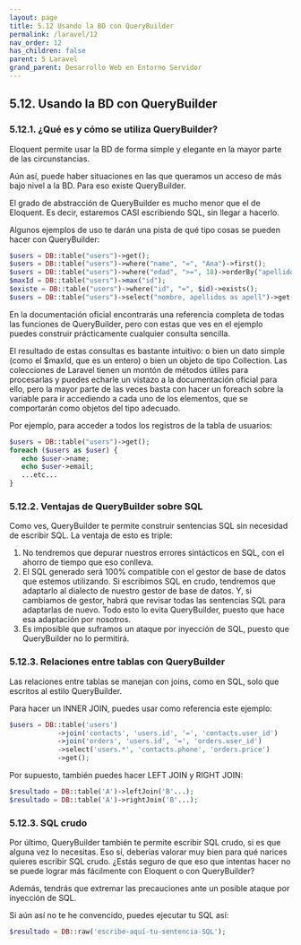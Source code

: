 ```yaml
---
layout: page
title: 5.12 Usando la BD con QueryBuilder
permalink: /laravel/12
nav_order: 12
has_children: false
parent: 5 Laravel
grand_parent: Desarrollo Web en Entorno Servidor
---
```


## 5.12. Usando la BD con QueryBuilder

### 5.12.1. ¿Qué es y cómo se utiliza QueryBuilder?

Eloquent permite usar la BD de forma simple y elegante en la mayor parte de las circunstancias.

Aún así, puede haber situaciones en las que queramos un acceso de más bajo nivel a la BD. Para eso existe QueryBuilder.

El grado de abstracción de QueryBuilder es mucho menor que el de Eloquent. Es decir, estaremos CASI escribiendo SQL, sin llegar a hacerlo.

Algunos ejemplos de uso te darán una pista de qué tipo cosas se pueden hacer con QueryBuilder:

```php
$users = DB::table("users")->get();	
$users = DB::table("users")->where("name", "=", "Ana")->first();
$users = DB::table("users")->where("edad", ">=", 18)->orderBy("apellidos");
$maxId = DB::table("users")->max("id");
$existe = DB::table("users")->where("id", "=", $id)->exists();
$users = DB::table("users")->select("nombre, apellidos as apell")->get(); 
```

En la documentación oficial encontrarás una referencia completa de todas las funciones de QueryBuilder, pero con estas que ves en el ejemplo puedes construir prácticamente cualquier consulta sencilla.

El resultado de estas consultas es bastante intuitivo: o bien un dato simple (como el $maxId, que es un entero) o bien un objeto de tipo Collection. Las colecciones de Laravel tienen un montón de métodos útiles para procesarlas y puedes echarle un vistazo a la documentación oficial para ello, pero la mayor parte de las veces basta con hacer un foreach sobre la variable para ir accediendo a cada uno de los elementos, que se comportarán como objetos del tipo adecuado.

Por ejemplo, para acceder a todos los registros de la tabla de usuarios:

```php
$users = DB::table("users")->get();
foreach ($users as $user) {
   echo $user->name;
   echo $user->email;
   ...etc...
}
```

### 5.12.2. Ventajas de QueryBuilder sobre SQL

Como ves, QueryBuilder te permite construir sentencias SQL sin necesidad de escribir SQL. La ventaja de esto es triple:

1. No tendremos que depurar nuestros errores sintácticos en SQL, con el ahorro de tiempo que eso conlleva.
2. El SQL generado será 100% compatible con el gestor de base de datos que estemos utilizando. Si escribimos SQL en crudo, tendremos que adaptarlo al dialecto de nuestro gestor de base de datos. Y, si cambiamos de gestor, habrá que revisar todas las sentencias SQL para adaptarlas de nuevo. Todo esto lo evita QueryBuilder, puesto que hace esa adaptación por nosotros.
3. Es imposible que suframos un ataque por inyección de SQL, puesto que QueryBuilder no lo permitirá.

### 5.12.3. Relaciones entre tablas con QueryBuilder

Las relaciones entre tablas se manejan con joins, como en SQL, solo que escritos al estilo QueryBuilder.

Para hacer un INNER JOIN, puedes usar como referencia este ejemplo:

```php
$users = DB::table('users')
            ->join('contacts', 'users.id', '=', 'contacts.user_id')
            ->join('orders', 'users.id', '=', 'orders.user_id')
            ->select('users.*', 'contacts.phone', 'orders.price')
            ->get(); 
```

Por supuesto, también puedes hacer LEFT JOIN y RIGHT JOIN:

```php
$resultado = DB::table('A')->leftJoin('B'...); 
$resultado = DB::table('A')->rightJoin('B'...); 
```

### 5.12.3. SQL crudo

Por último, QueryBuilder también te permite escribir SQL crudo, si es que alguna vez lo necesitas. Eso sí, deberías valorar muy bien para qué narices quieres escribir SQL crudo. ¿Estás seguro de que eso que intentas hacer no se puede lograr más fácilmente con Eloquent o con QueryBuilder?

Además, tendrás que extremar las precauciones ante un posible ataque por inyección de SQL.

Si aún así no te he convencido, puedes ejecutar tu SQL así:

```php
$resultado = DB::raw('escribe-aquí-tu-sentencia-SQL');
```

